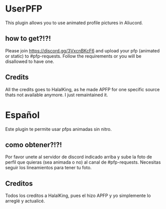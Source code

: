 # UserPFP

This plugin allows you to use animated profile pictures in Aliucord.

## how to get?!?!

Please join https://discord.gg/3VxcnBKcF6 and upload your pfp (animated or static) to #pfp-requests.
Follow the requirements or you will be disallowed to have one.

## Credits
All the credits goes to HalalKing, as he made APFP for one specific source thats not available anymore. I just remaintained it.

# Español

Este plugin te permite usar pfps animadas sin nitro.

## como obtener?!?!

Por favor unete al servidor de discord indicado arriba y sube la foto de perfil que quieras (sea animada o no) al canal de #pfp-requests.
Necesitas seguir los lineamientos para tener tu foto.

## Creditos
Todos los creditos a HalalKing, pues el hizo APFP y yo simplemente lo arreglé y actualicé.

